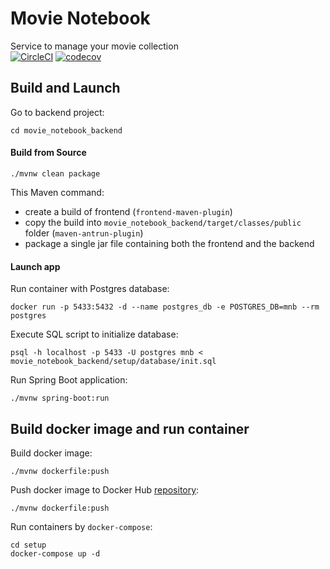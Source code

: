 # Movie Notebook
Service to manage your movie collection  
[![CircleCI](https://circleci.com/gh/buharov-alexander/movie_notebook/tree/master.svg?style=svg)](https://circleci.com/gh/buharov-alexander/movie_notebook/tree/master)
[![codecov](https://codecov.io/gh/buharov-alexander/movie_notebook/branch/master/graph/badge.svg)](https://codecov.io/gh/buharov-alexander/movie_notebook)

## Build and Launch
Go to backend project:
```
cd movie_notebook_backend
```
#### Build from Source
```
./mvnw clean package
```
This Maven command:
- create a build of frontend (`frontend-maven-plugin`)
- copy the build into `movie_notebook_backend/target/classes/public` folder (`maven-antrun-plugin`)
- package a single jar file containing both the frontend and the backend

#### Launch app
Run container with Postgres database:
```
docker run -p 5433:5432 -d --name postgres_db -e POSTGRES_DB=mnb --rm postgres
```
Execute SQL script to initialize database:
```
psql -h localhost -p 5433 -U postgres mnb < movie_notebook_backend/setup/database/init.sql
```
Run Spring Boot application:
```
./mvnw spring-boot:run
```

## Build docker image and run container
Build docker image:
```
./mvnw dockerfile:push
```
Push docker image to Docker Hub [repository](https://hub.docker.com/repository/docker/buharovalexander/movie_notebook_backend):
```
./mvnw dockerfile:push
```
Run containers by `docker-compose`:
```
cd setup
docker-compose up -d
```
